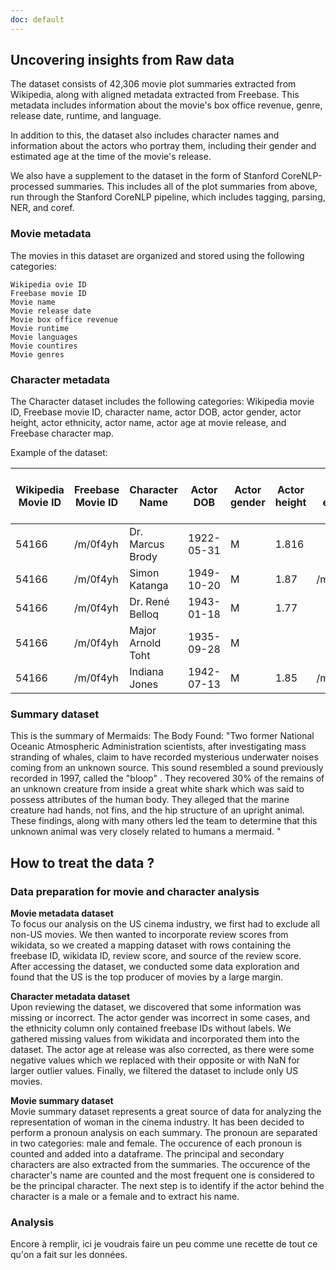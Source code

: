 ```yaml
---
doc: default
---
```


[comment]: <> (a reference style link.)

## Uncovering insights from Raw data

 The dataset consists of 42,306 movie plot summaries extracted from Wikipedia, along with aligned metadata extracted from Freebase. This metadata includes information about the movie's box office revenue, genre, release date, runtime, and language.

In addition to this, the dataset also includes character names and information about the actors who portray them, including their gender and estimated age at the time of the movie's release.

We also have a supplement to the dataset in the form of Stanford CoreNLP-processed summaries. This includes all of the plot summaries from above, run through the Stanford CoreNLP pipeline, which includes tagging, parsing, NER, and coref.

### Movie metadata
The movies in this dataset are organized and stored using the following categories:  
```
Wikipedia ovie ID
Freebase movie ID
Movie name
Movie release date
Movie box office revenue
Movie runtime
Movie languages
Movie countires
Movie genres
```

### Character metadata
The Character dataset includes the following categories: Wikipedia movie ID, Freebase movie ID, character name, actor DOB, actor gender, actor height, actor ethnicity, actor name, actor age at movie release, and Freebase character map.

Example of the dataset:
<table>
  <thead>
    <tr>
      <th>Wikipedia Movie ID</th>
      <th>Freebase Movie ID</th>
      <th>Character Name</th>
      <th>Actor DOB</th>
      <th>Actor gender</th>
      <th>Actor height</th>
      <th>Actor ethnicity</th>
      <th>Actor Name</th>
      <th>Actor age at movie release</th>
      <th>Freebase character map</th>
    </tr>
  </thead>
  <tbody>
    <tr>
      <td>54166</td>
      <td>/m/0f4yh</td>
      <td>Dr. Marcus Brody</td>
      <td>1922-05-31</td>
      <td>M</td>
      <td>1.816</td>
      <td></td>
      <td>Denholm Elliott</td>
      <td>59</td>
      <td>/m/02nwzzv</td>
    </tr>
    <tr>
      <td>54166</td>
      <td>/m/0f4yh</td>
      <td>Simon Katanga</td>
      <td>1949-10-20</td>
      <td>M</td>
      <td>1.87</td>
      <td>/m/02w7gg</td>
      <td>George Harris</td>
      <td>31</td>
      <td>/m/02nw_18</td>
    </tr>
    <tr>
      <td>54166</td>
      <td>/m/0f4yh</td>
      <td>Dr. René Belloq</td>
      <td>1943-01-18</td>
      <td>M</td>
      <td>1.77</td>
      <td></td>
      <td>Paul Freeman</td>
      <td>38</td>
      <td>/m/02nwzzg</td>
    </tr>
    <tr>
      <td>54166</td>
      <td>/m/0f4yh</td>
      <td>Major Arnold Toht</td>
      <td>1935-09-28</td>
      <td>M</td>
      <td></td>
      <td></td>
      <td>Ronald Lacey</td>
      <td>45</td>
      <td>/m/02nwzyz</td>
    </tr>
    <tr>
      <td>54166</td>
      <td>/m/0f4yh</td>
      <td>Indiana Jones</td>
      <td>1942-07-13</td>
      <td>M</td>
      <td>1.85</td>
      <td>/m/01qhm_</td>
      <td>Harrison Ford</td>
      <td>38</td>
      <td>/m/0k294p</td>
    </tr>
  </tbody>
</table>

### Summary dataset
This is the summary of Mermaids: The Body Found:
"Two former National Oceanic Atmospheric Administration scientists, after investigating mass stranding of whales, claim to have recorded mysterious underwater noises coming from an unknown source. This sound resembled a sound previously recorded in 1997, called the "bloop" . They recovered 30% of the remains of an unknown creature from inside a great white shark which was said to possess attributes of the human body. They alleged that the marine creature had hands, not fins, and the hip structure of an upright animal. These findings, along with many others led the team to determine that this unknown animal was very closely related to humans a mermaid.
"

## How to treat the data ?

### Data preparation for movie and character analysis
<p> <strong> Movie metadata dataset </strong> <br>
To focus our analysis on the US cinema industry, we first had to exclude all non-US movies. We then wanted to incorporate review scores from wikidata, so we created a mapping dataset with rows containing the freebase ID, wikidata ID, review score, and source of the review score.<br>
After accessing the dataset, we conducted some data exploration and found that the US is the top producer of movies by a large margin.
</p>

<p> <strong> Character metadata dataset </strong> <br>
Upon reviewing the dataset, we discovered that some information was missing or incorrect. The actor gender was incorrect in some cases, and the ethnicity column only contained freebase IDs without labels. We gathered missing values from wikidata and incorporated them into the dataset. The actor age at release was also corrected, as there were some negative values which we replaced with their opposite or with NaN for larger outlier values. Finally, we filtered the dataset to include only US movies.
</p>

<p> <strong> Movie summary dataset </strong> <br>
Movie summary dataset represents a great source of data for analyzing the representation of woman in the cinema industry. It has been decided to perform a pronoun analysis on each summary. The pronoun are separated in two categories: male and female. The occurence of each pronoun is counted and added into a dataframe. The principal and secondary characters are also extracted from the summaries. The occurence of the character's name are counted and the most frequent one is considered to be the principal character. The next step is to identify if the actor behind the character is a male or a female and to extract his name.
</p>

### Analysis 

Encore à remplir, ici je voudrais faire un peu comme une recette de tout ce qu'on a fait sur les données.
